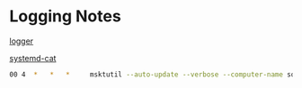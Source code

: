 # Logging Notes

[logger](https://linux.die.net/man/1/logger)

[systemd-cat](https://www.freedesktop.org/software/systemd/man/latest/systemd-cat.html)

```sh
00 4  *   *   *     msktutil --auto-update --verbose --computer-name squidproxy-k | logger -t msktutil
```
